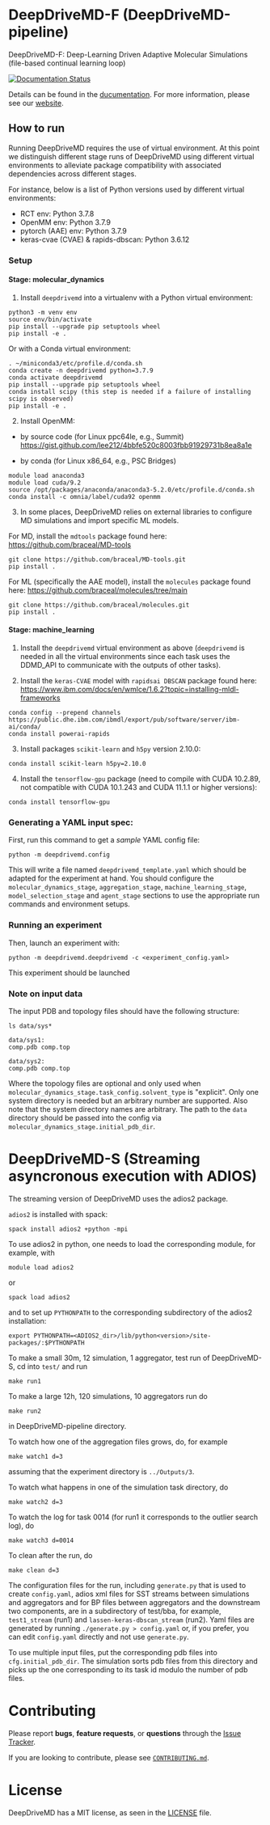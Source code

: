 # DeepDriveMD-F (DeepDriveMD-pipeline)

DeepDriveMD-F: Deep-Learning Driven Adaptive Molecular Simulations (file-based continual learning loop)

[![Documentation Status](https://readthedocs.org/projects/deepdrivemd-pipeline/badge/?version=latest)](https://deepdrivemd-pipeline.readthedocs.io/en/latest/?badge=latest)

Details can be found in the [ducumentation](https://deepdrivemd-pipeline.readthedocs.io/en/latest/). For more information, please see our [website](https://deepdrivemd.github.io/).

## How to run

Running DeepDriveMD requires the use of virtual environment. At this point we distinguish different stage runs of DeepDriveMD using different virtual environments to alleviate package compatibility with associated dependencies across different stages.

For instance, below is a list of Python versions used by different virtual environments:

- RCT env: Python 3.7.8
- OpenMM env: Python 3.7.9
- pytorch (AAE) env: Python 3.7.9
- keras-cvae (CVAE) & rapids-dbscan: Python 3.6.12

### Setup

#### Stage: molecular_dynamics

1. Install `deepdrivemd` into a virtualenv with a Python virtual environment:

```
python3 -m venv env
source env/bin/activate
pip install --upgrade pip setuptools wheel
pip install -e .
```

Or with a Conda virtual environment:

```
. ~/miniconda3/etc/profile.d/conda.sh
conda create -n deepdrivemd python=3.7.9
conda activate deepdrivemd
pip install --upgrade pip setuptools wheel
conda install scipy (this step is needed if a failure of installing scipy is observed)
pip install -e .
```

2. Install OpenMM:

- by source code (for Linux ppc64le, e.g., Summit)
https://gist.github.com/lee212/4bbfe520c8003fbb91929731b8ea8a1e

- by conda (for Linux x86\_64, e.g., PSC Bridges)
```
module load anaconda3
module load cuda/9.2
source /opt/packages/anaconda/anaconda3-5.2.0/etc/profile.d/conda.sh
conda install -c omnia/label/cuda92 openmm
```

3. In some places, DeepDriveMD relies on external libraries to configure MD simulations and import specific ML models.

For MD, install the `mdtools` package found here: https://github.com/braceal/MD-tools

```
git clone https://github.com/braceal/MD-tools.git
pip install .
```

For ML (specifically the AAE model), install the `molecules` package found here: https://github.com/braceal/molecules/tree/main

```
git clone https://github.com/braceal/molecules.git
pip install .
```

#### Stage: machine_learning

1. Install the `deepdrivemd` virtual environment as above (`deepdrivemd` is needed in all the virtual environments since each task uses the DDMD_API to communicate with the outputs of other tasks).

2. Install the `keras-CVAE` model with `rapidsai DBSCAN` package found here: https://www.ibm.com/docs/en/wmlce/1.6.2?topic=installing-mldl-frameworks

```
conda config --prepend channels https://public.dhe.ibm.com/ibmdl/export/pub/software/server/ibm-ai/conda/
conda install powerai-rapids
```

3. Install packages `scikit-learn` and `h5py` version 2.10.0:

```
conda install scikit-learn h5py=2.10.0
```

4. Install the `tensorflow-gpu` package (need to compile with CUDA 10.2.89, not compatible with CUDA 10.1.243 and CUDA 11.1.1 or higher versions):

```
conda install tensorflow-gpu
```

### Generating a YAML input spec:

First, run this command to get a _sample_ YAML config file:

```
python -m deepdrivemd.config
```

This will write a file named `deepdrivemd_template.yaml` which should be adapted for the experiment at hand. You should configure the `molecular_dynamics_stage`, `aggregation_stage`, `machine_learning_stage`, `model_selection_stage` and `agent_stage` sections to use the appropriate run commands and environment setups.

### Running an experiment

Then, launch an experiment with:

```
python -m deepdrivemd.deepdrivemd -c <experiment_config.yaml>
```

This experiment should be launched

### Note on input data

The input PDB and topology files should have the following structure:

```
ls data/sys*

data/sys1:
comp.pdb comp.top

data/sys2:
comp.pdb comp.top
```
Where the topology files are optional and only used when `molecular_dynamics_stage.task_config.solvent_type` is "explicit". Only one system directory is needed but an arbitrary number are supported. Also note that the system directory names are arbitrary. The path to the `data` directory should be passed into the config via `molecular_dynamics_stage.initial_pdb_dir`.

# DeepDriveMD-S (Streaming asyncronous execution with ADIOS)

The streaming version of DeepDriveMD uses the adios2 package.

`adios2` is installed with spack:
```
spack install adios2 +python -mpi
```

To use adios2 in python, one needs to load the corresponding module, for example, with
```
module load adios2
```
or
```
spack load adios2
```
and to set up `PYTHONPATH` to the corresponding subdirectory of the adios2 installation: 
```
export PYTHONPATH=<ADIOS2_dir>/lib/python<version>/site-packages/:$PYTHONPATH
```

To make a small 30m, 12 simulation, 1 aggregator, test run of DeepDriveMD-S, cd into `test/` and run
```
make run1
```
To make a large 12h, 120 simulations, 10 aggregators run do
```
make run2
```
in DeepDriveMD-pipeline directory.

To watch how one of the aggregation files grows, do, for example
```
make watch1 d=3	
```
assuming that the experiment directory is `../Outputs/3`.

To watch what happens in one of the simulation task directory, do
```
make watch2 d=3
```

To watch the log for task 0014 (for run1 it corresponds to the outlier search log), do
```
make watch3 d=0014
```

To clean after the run, do
```
make clean d=3
```


The configuration files for the run, including `generate.py` that is used to create `config.yaml`, adios xml files for SST streams between simulations and aggregators and for BP files between aggregators and the downstream two components, are in a subdirectory of
test/bba, for example, `test1_stream` (run1) and `lassen-keras-dbscan_stream` (run2). Yaml files are generated by running `./generate.py > config.yaml` or, if you prefer, you can edit `config.yaml` directly and not use `generate.py`.

To use multiple input files, put the corresponding pdb files into `cfg.initial_pdb_dir`. The simulation sorts pdb files from this directory and picks up the one corresponding to its task id modulo the number of pdb files.

# Contributing

Please report **bugs**, **feature requests**, or **questions** through the [Issue Tracker](https://github.com/DeepDriveMD/DeepDriveMD-pipeline/issues).

If you are looking to contribute, please see [`CONTRIBUTING.md`](https://github.com/DeepDriveMD/DeepDriveMD-pipeline/blob/main/CONTRIBUTING.md).

# License

DeepDriveMD has a MIT license, as seen in the [LICENSE](https://github.com/DeepDriveMD/DeepDriveMD-pipeline/blob/main/LICENSE.md) file.
